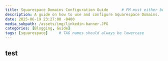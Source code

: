 ```yaml
---
title: Squarespace Domains Configuration Guide      # FM must either be COMPLETELY filled out or EMPTY between the lines for site to not break
description: A guide on how to use and configure Squarespace Domains.
date: 2025-06-19 23:27:00 -0400
media_subpath: /assets/img/linkedin-banner.JPG
categories: [Blogging, Guide]
tags: [squarespace]     # TAG names should always be lowercase
---
```


## test